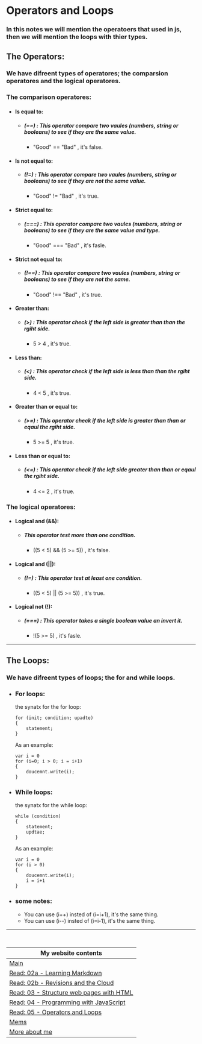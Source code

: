 # Operators and Loops

### In this notes we will mention the operatoers that used in js, then we will mention the loops with thier types.

## The Operators:
### We have difreent types of operatores; the comparsion operatores and the logical operatores.

### The comparison operatores:
- #### Is equal to:
    - ##### (==) : This operator compare two vaules (numbers, string or booleans) to see if they are the same value.
        - "Good" == "Bad" , it's false.
- #### Is not equal to:
    - ##### (!=) : This operator compare two vaules (numbers, string or booleans) to see if they are not the same value.
        - "Good" != "Bad" , it's true.
- #### Strict equal to:
    - ##### (===) : This operator compare two vaules (numbers, string or booleans) to see if they are the same value and type.
        - "Good" === "Bad" , it's fasle.
- #### Strict not equal to:
    - ##### (!==) : This operator compare two vaules (numbers, string or booleans) to see if they are not the same.
        - "Good" !== "Bad" , it's true.
- #### Greater than:
    - ##### (>) : This operator check if the left side is greater than than the rgiht side.
        - 5 > 4 , it's true.
- #### Less than:
    - ##### (<) : This operator check if the left side is less than than the rgiht side.
        - 4 < 5 , it's true.
- #### Greater than or equal to:
    - ##### (>=) : This operator check if the left side is greater than than or eqaul the rgiht side.
        - 5 >= 5 , it's true.
- #### Less than or equal to:
    - ##### (<=) : This operator check if the left side greater than than or eqaul the rgiht side.
        - 4 <= 2 , it's true.

### The logical operatores:
- #### Logical and (&&):
    - ##### This operator test more than one condition.
        - ((5 < 5) && (5 >= 5)) , it's false.
- #### Logical and (||):
    - ##### (!=) : This operator test at least one condition.
        - ((5 < 5) || (5 >= 5)) , it's true.
- #### Logical not (!):
    - ##### (===) : This operator takes a single boolean value an invert it.
        - !(5 >= 5) , it's fasle.


---

## The Loops:
### We have difreent types of loops; the for and while loops.

- ### For loops:
    the synatx for the for loop:

    ```
    for (init; condition; upadte)
    {
        statement;
    }
    ```
    As an example:

    ```
    var i = 0
    for (i=0; i > 0; i = i+1)
    {
        doucemnt.write(i);
    }
    ```
- ### While loops:
    the synatx for the while loop:

    ```
    while (condition)
    {
        statement;
        updtae;
    }
    ```
    As an example:

    ```
    var i = 0
    for (i > 0)
    {
        doucemnt.write(i);
        i = i+1
    }
    ```
- ### some notes:
    - You can use (i++) insted of (i=i+1), it's the same thing.
    - You can use (i--) insted of (i=i-1), it's the same thing.

---

<br>

My website contents|
------------ | 
[Main](https://shadykh.github.io/reading-notes/) | 
[Read: 02a - Learning Markdown](./Read-02a) |
[Read: 02b - Revisions and the Cloud](./Read-02b) |
[Read: 03 - Structure web pages with HTML](Read-03) |
[Read: 04 - Programming with JavaScript](Read-04) |
[Read: 05 - Operators and Loops](Read-05) |
[Mems](./mems) |
[More about me](./aboutme) | 

<br>
